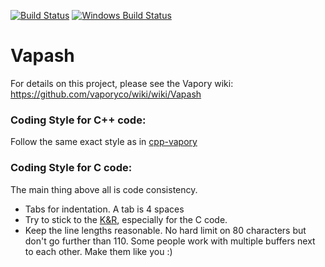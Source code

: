 [![Build Status](https://travis-ci.org/ethereum/vapash.svg?branch=master)](https://travis-ci.org/ethereum/vapash)
[![Windows Build Status](https://ci.appveyor.com/api/projects/status/github/debris/vapash?branch=master&svg=true)](https://ci.appveyor.com/project/debris/vapash-nr37r/branch/master)

# Vapash

For details on this project, please see the Vapory wiki:
https://github.com/vaporyco/wiki/wiki/Vapash

### Coding Style for C++ code:

Follow the same exact style as in [cpp-vapory](https://github.com/vaporyco/cpp-vapory/blob/develop/CodingStandards.txt)

### Coding Style for C code:

The main thing above all is code consistency.

- Tabs for indentation. A tab is 4 spaces
- Try to stick to the [K&R](http://en.wikipedia.org/wiki/Indent_style#K.26R_style),
  especially for the C code.
- Keep the line lengths reasonable. No hard limit on 80 characters but don't go further
  than 110. Some people work with multiple buffers next to each other.
  Make them like you :)
